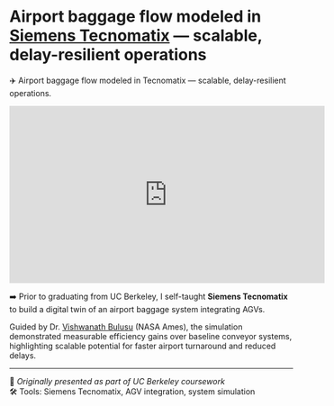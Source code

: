 # Airport baggage flow modeled in [Siemens Tecnomatix](https://plm.sw.siemens.com/en-US/tecnomatix/) — scalable, delay-resilient operations

✈️ Airport baggage flow modeled in Tecnomatix — scalable, delay-resilient operations.

<iframe src="https://www.youtube.com/embed/7qntLauB2-M" width="560" height="315" style="aspect-ratio: 16/9;" frameborder="0" allowfullscreen></iframe>

➡️ Prior to graduating from UC Berkeley, I self-taught **Siemens Tecnomatix** to build a digital twin of an airport baggage system integrating AGVs.

Guided by Dr. [Vishwanath Bulusu](https://www.linkedin.com/in/vishwanathbulusu/) (NASA Ames), the simulation demonstrated measurable efficiency gains over baseline conveyor systems, highlighting scalable potential for faster airport turnaround and reduced delays.

---

📌 _Originally presented as part of UC Berkeley coursework_  
🛠️ Tools: Siemens Tecnomatix, AGV integration, system simulation
